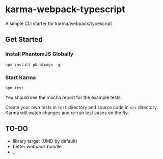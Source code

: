 # karma-webpack-typescript
A simple CLI starter for karma/webpack/typescript

## Get Started
### Install PhantomJS Globally
```
npm install phantomjs -g
```

### Start Karma
```
npm test
```

You should see the mocha report for the example tests.

Create your own tests in `test` directory and source code in `src` directory. Karma will watch changes and re-run test cases on the fly.

## TO-DO
- library target (UMD by default)
- better webpack bundle
- ...
